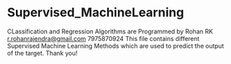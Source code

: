 # Supervised_MachineLearning
CLassification and Regression 
Algorithms are Programmed by Rohan RK
r.rohanrajendra@gmail.com
7975870924
This file contains different Supervised Machine Learning Methods which are used to predict the output of the target.
Thank you! 

